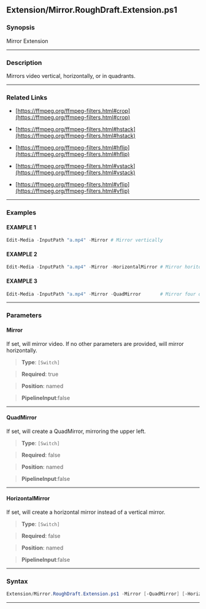 
Extension/Mirror.RoughDraft.Extension.ps1
-----------------------------------------
### Synopsis
Mirror Extension

---
### Description

Mirrors video vertical, horizontally, or in quadrants.

---
### Related Links
* [https://ffmpeg.org/ffmpeg-filters.html#crop](https://ffmpeg.org/ffmpeg-filters.html#crop)



* [https://ffmpeg.org/ffmpeg-filters.html#hstack](https://ffmpeg.org/ffmpeg-filters.html#hstack)



* [https://ffmpeg.org/ffmpeg-filters.html#hflip](https://ffmpeg.org/ffmpeg-filters.html#hflip)



* [https://ffmpeg.org/ffmpeg-filters.html#vstack](https://ffmpeg.org/ffmpeg-filters.html#vstack)



* [https://ffmpeg.org/ffmpeg-filters.html#vflip](https://ffmpeg.org/ffmpeg-filters.html#vflip)



---
### Examples
#### EXAMPLE 1
```PowerShell
Edit-Media -InputPath "a.mp4" -Mirror # Mirror vertically
```

#### EXAMPLE 2
```PowerShell
Edit-Media -InputPath "a.mp4" -Mirror -HorizontalMirror # Mirror horitonztally
```

#### EXAMPLE 3
```PowerShell
Edit-Media -InputPath "a.mp4" -Mirror -QuadMirror       # Mirror four quadrants.
```

---
### Parameters
#### **Mirror**

If set, will mirror video.  If no other parameters are provided, will mirror horizontally.



> **Type**: ```[Switch]```

> **Required**: true

> **Position**: named

> **PipelineInput**:false



---
#### **QuadMirror**

If set, will create a QuadMirror, mirroring the upper left.



> **Type**: ```[Switch]```

> **Required**: false

> **Position**: named

> **PipelineInput**:false



---
#### **HorizontalMirror**

If set, will create a horizontal mirror instead of a vertical mirror.



> **Type**: ```[Switch]```

> **Required**: false

> **Position**: named

> **PipelineInput**:false



---
### Syntax
```PowerShell
Extension/Mirror.RoughDraft.Extension.ps1 -Mirror [-QuadMirror] [-HorizontalMirror] [<CommonParameters>]
```
---



